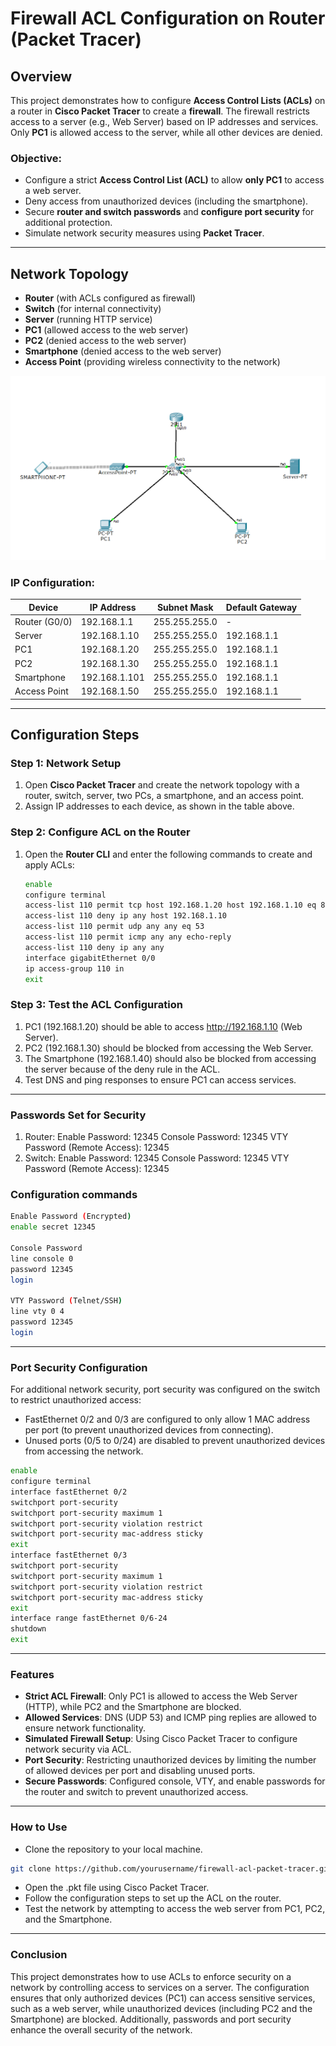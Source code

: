 # Firewall ACL Configuration on Router (Packet Tracer)

## Overview
This project demonstrates how to configure **Access Control Lists (ACLs)** on a router in **Cisco Packet Tracer** to create a **firewall**. The firewall restricts access to a server (e.g., Web Server) based on IP addresses and services. Only **PC1** is allowed access to the server, while all other devices are denied.

### Objective:
- Configure a strict **Access Control List (ACL)** to allow **only PC1** to access a web server.
- Deny access from unauthorized devices (including the smartphone).
- Secure **router and switch passwords** and **configure port security** for additional protection.
- Simulate network security measures using **Packet Tracer**.

---

## **Network Topology**

- **Router** (with ACLs configured as firewall)
- **Switch** (for internal connectivity)
- **Server** (running HTTP service)
- **PC1** (allowed access to the web server)
- **PC2** (denied access to the web server)
- **Smartphone** (denied access to the web server)
- **Access Point** (providing wireless connectivity to the network)

![Network Topology](Topology.png)

### IP Configuration:
| Device         | IP Address      | Subnet Mask      | Default Gateway  |
|----------------|-----------------|------------------|------------------|
| Router (G0/0)  | 192.168.1.1     | 255.255.255.0    | -                |
| Server         | 192.168.1.10    | 255.255.255.0    | 192.168.1.1     |
| PC1            | 192.168.1.20    | 255.255.255.0    | 192.168.1.1     |
| PC2            | 192.168.1.30    | 255.255.255.0    | 192.168.1.1     |
| Smartphone     | 192.168.1.101    | 255.255.255.0    | 192.168.1.1     |
| Access Point   | 192.168.1.50    | 255.255.255.0    | 192.168.1.1     |

---

## **Configuration Steps**

### Step 1: **Network Setup**
1. Open **Cisco Packet Tracer** and create the network topology with a router, switch, server, two PCs, a smartphone, and an access point.
2. Assign IP addresses to each device, as shown in the table above.

### Step 2: **Configure ACL on the Router**
1. Open the **Router CLI** and enter the following commands to create and apply ACLs:
   ```bash
   enable
   configure terminal
   access-list 110 permit tcp host 192.168.1.20 host 192.168.1.10 eq 80
   access-list 110 deny ip any host 192.168.1.10
   access-list 110 permit udp any any eq 53
   access-list 110 permit icmp any any echo-reply
   access-list 110 deny ip any any
   interface gigabitEthernet 0/0
   ip access-group 110 in
   exit
   
### Step 3: **Test the ACL Configuration**
1. PC1 (192.168.1.20) should be able to access http://192.168.1.10 (Web Server).
2. PC2 (192.168.1.30) should be blocked from accessing the Web Server.
3. The Smartphone (192.168.1.40) should also be blocked from accessing the server because of the deny rule in the ACL.
4. Test DNS and ping responses to ensure PC1 can access services.
---
### Passwords Set for Security
1. Router:
Enable Password: 12345
Console Password: 12345
VTY Password (Remote Access): 12345
2. Switch:
Enable Password: 12345
Console Password: 12345
VTY Password (Remote Access): 12345

### **Configuration commands**
  ```bash
  Enable Password (Encrypted)
  enable secret 12345

  Console Password
  line console 0
  password 12345
  login

  VTY Password (Telnet/SSH)
  line vty 0 4
  password 12345
  login
```
---
### Port Security Configuration
For additional network security, port security was configured on the switch to restrict unauthorized access:

- FastEthernet 0/2 and 0/3 are configured to only allow 1 MAC address per port (to prevent unauthorized devices from connecting).
- Unused ports (0/5 to 0/24) are disabled to prevent unauthorized devices from accessing the network.

``` bash
enable
configure terminal
interface fastEthernet 0/2
switchport port-security
switchport port-security maximum 1
switchport port-security violation restrict
switchport port-security mac-address sticky
exit
interface fastEthernet 0/3
switchport port-security
switchport port-security maximum 1
switchport port-security violation restrict
switchport port-security mac-address sticky
exit
interface range fastEthernet 0/6-24
shutdown
exit
```
---
### Features
- **Strict ACL Firewall**: Only PC1 is allowed to access the Web Server (HTTP), while PC2 and the Smartphone are blocked.
- **Allowed Services**: DNS (UDP 53) and ICMP ping replies are allowed to ensure network functionality.
- **Simulated Firewall Setup**: Using Cisco Packet Tracer to configure network security via ACL.
- **Port Security**: Restricting unauthorized devices by limiting the number of allowed devices per port and disabling unused ports.
- **Secure Passwords**: Configured console, VTY, and enable passwords for the router and switch to prevent unauthorized access.
---
### How to Use
- Clone the repository to your local machine.
``` bash
git clone https://github.com/yourusername/firewall-acl-packet-tracer.git
```
- Open the .pkt file using Cisco Packet Tracer.
- Follow the configuration steps to set up the ACL on the router.
- Test the network by attempting to access the web server from PC1, PC2, and the Smartphone.
---
### Conclusion
This project demonstrates how to use ACLs to enforce security on a network by controlling access to services on a server. The configuration ensures that only authorized devices (PC1) can access sensitive services, such as a web server, while unauthorized devices (including PC2 and the Smartphone) are blocked. Additionally, passwords and port security enhance the overall security of the network.



